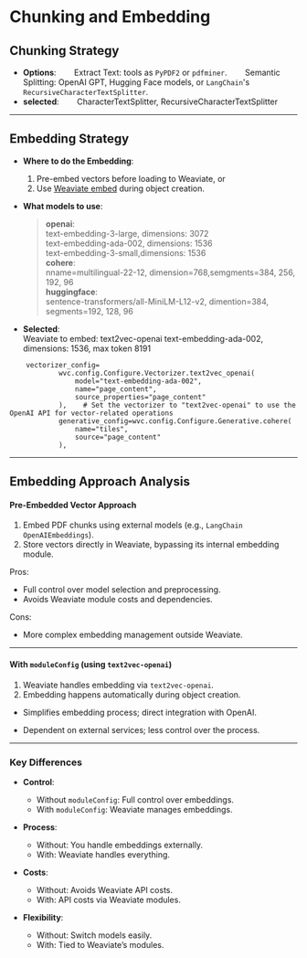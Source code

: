 # Chunking and Embedding

## Chunking Strategy

- **Options**:
    &nbsp; &nbsp; &nbsp; &nbsp;Extract Text: tools as `PyPDF2` or `pdfminer`.
    &nbsp; &nbsp; &nbsp; &nbsp;Semantic Splitting: OpenAI GPT, Hugging Face models, or `LangChain`'s `RecursiveCharacterTextSplitter`.
- **selected**:
    &nbsp; &nbsp; &nbsp; &nbsp;CharacterTextSplitter, RecursiveCharacterTextSplitter

---

## Embedding Strategy

- **Where to do the Embedding**:  
    1. Pre-embed vectors before loading to Weaviate, or <br>
    2. Use [Weaviate embed](https://weaviate.io/developers/weaviate/concepts/vector-quantization) during object creation. <br>

- **What models to use**:
    > **openai**: <br>
    > text-embedding-3-large, dimensions: 3072 <br>
    > text-embedding-ada-002, dimensions: 1536 <br>
    > text-embedding-3-small,dimensions: 1536 <br>
    > **cohere**: <br>
    > nname=multilingual-22-12, dimension=768,semgments=384, 256, 192, 96 <br>
    > **huggingface**: <br>
    > sentence-transformers/all-MiniLM-L12-v2, dimention=384, segments=192, 128, 96 <br>

- **Selected**:  
Weaviate to embed: text2vec-openai text-embedding-ada-002, dimensions: 1536, max token 8191
```
    vectorizer_config=
            wvc.config.Configure.Vectorizer.text2vec_openai(
                model="text-embedding-ada-002",
                name="page_content",
                source_properties="page_content"
            ),    # Set the vectorizer to "text2vec-openai" to use the OpenAI API for vector-related operations
            generative_config=wvc.config.Configure.Generative.cohere(
                name="tiles", 
                source="page_content"
            ),             
```

---
## Embedding Approach Analysis


#### Pre-Embedded Vector Approach

1. Embed PDF chunks using external models (e.g., `LangChain OpenAIEmbeddings`).  
2. Store vectors directly in Weaviate, bypassing its internal embedding module.

Pros:
- Full control over model selection and preprocessing.
- Avoids Weaviate module costs and dependencies.

Cons:
- More complex embedding management outside Weaviate.

---

#### With `moduleConfig` (using `text2vec-openai`)

1. Weaviate handles embedding via `text2vec-openai`.
2. Embedding happens automatically during object creation.

- Simplifies embedding process; direct integration with OpenAI.
  
- Dependent on external services; less control over the process.

---

### Key Differences

- **Control**:  
  - Without `moduleConfig`: Full control over embeddings.  
  - With `moduleConfig`: Weaviate manages embeddings.
  
- **Process**:  
  - Without: You handle embeddings externally.  
  - With: Weaviate handles everything.

- **Costs**:  
  - Without: Avoids Weaviate API costs.  
  - With: API costs via Weaviate modules.

- **Flexibility**:  
  - Without: Switch models easily.  
  - With: Tied to Weaviate’s modules.

